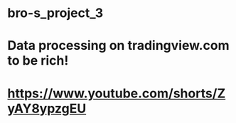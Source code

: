 # bro-s_project_3
# Data processing on tradingview.com to be rich!
# https://www.youtube.com/shorts/ZyAY8ypzgEU
